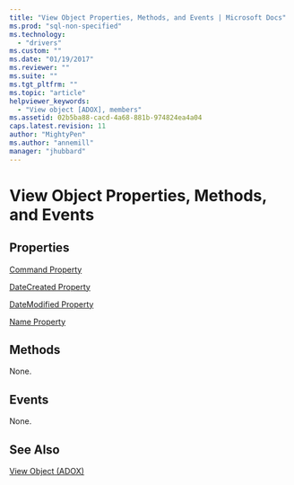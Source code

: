 ```yaml
---
title: "View Object Properties, Methods, and Events | Microsoft Docs"
ms.prod: "sql-non-specified"
ms.technology:
  - "drivers"
ms.custom: ""
ms.date: "01/19/2017"
ms.reviewer: ""
ms.suite: ""
ms.tgt_pltfrm: ""
ms.topic: "article"
helpviewer_keywords: 
  - "View object [ADOX], members"
ms.assetid: 02b5ba88-cacd-4a68-881b-974824ea4a04
caps.latest.revision: 11
author: "MightyPen"
ms.author: "annemill"
manager: "jhubbard"
---
```

# View Object Properties, Methods, and Events
## Properties  
 [Command Property](../../../ado/reference/adox-api/command-property-adox.md)  
  
 [DateCreated Property](../../../ado/reference/adox-api/datecreated-property-adox.md)  
  
 [DateModified Property](../../../ado/reference/adox-api/datemodified-property-adox.md)  
  
 [Name Property](../../../ado/reference/adox-api/name-property-adox.md)  
  
## Methods  
 None.  
  
## Events  
 None.  
  
## See Also  
 [View Object (ADOX)](../../../ado/reference/adox-api/view-object-adox.md)